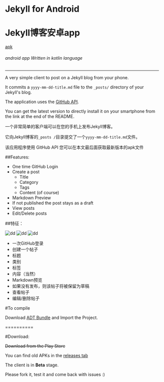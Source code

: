 # Jekyll for Android 


# Jekyll博客安卓app

 [apk](https://github.com/tsangiotis/JekyllForAndroid/tree/master/imagesAndApp/release/app.apk)

###### android app Written in kotlin language

--------------
A very simple client to post on a Jekyll blog from your phone.

It commits a `yyyy-mm-dd-title.md` file to the `_posts/` directory of your Jekyll's blog.

The application uses the [GitHub API](https://developer.github.com/).

You can get the latest version to directly 
install it on your smartphone from the link at the end of the README.

一个非常简单的客户端可以在您的手机上发布Jekyll博客。

它向Jekyll博客的`_posts /`目录提交了一个`yyyy-mm-dd-title.md`文件。

该应用程序使用 GitHub API
您可以在本文最后面获取最新版本的apk文件

##Features:


- One time GitHub Login
- Create a post
	- Title
	- Category
	- Tags
	- Content (of course)
- Markdown Preview
- If not published the post stays as a draft
- View posts
- Edit/Delete posts

##特征：

 ![dd](https://github.com/tsangiotis/JekyllForAndroid/blob/master/imagesAndApp/device-2017-06-21-194232.png)
 ![dd](https://github.com/tsangiotis/JekyllForAndroid/blob/master/imagesAndApp/QQ%E6%88%AA%E5%9B%BE20170621195213.png)
 ![dd](https://github.com/tsangiotis/JekyllForAndroid/blob/master/imagesAndApp/device-2017-06-21-194434.png)
* 一次GitHub登录
*  创建一个帖子
*  标题
*  类别
*  标签
* 内容（当然）
* Markdown预览
* 如果没有发布，则该帖子将被保留为草稿
* 查看帖子
* 编辑/删除帖子

#To compile

Download [ADT Bundle](http://developer.android.com/sdk/index.html) and Import the Project.

==========

#Download:

~~Download from the Play Store~~

You can find old APKs in the [releases tab](https://github.com/tsangiotis/JekyllForAndroid/releases)

The client is in __Beta__ stage.

Please fork it, test it and come back with issues :)
